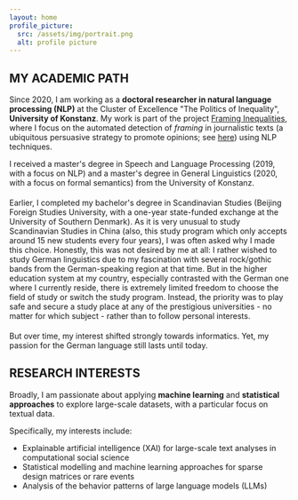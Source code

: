 ```yaml
---
layout: home
profile_picture:
  src: /assets/img/portrait.png
  alt: profile picture
---
```


<h2 class="page-heading">MY ACADEMIC PATH</h2>
<p>Since 2020, I am working as a <b>doctoral researcher in natural language processing (NLP)</b> at the Cluster of Excellence "The Politics of Inequality", 
<b>University of Konstanz</b>. My work is part of the project <a href="https://www.exc.uni-konstanz.de/en/inequality/research/projects/framing-inequalities/" target="_blank" rel="noopener noreferrer">Framing Inequalities</a>, 
where I focus on the automated detection of <i>framing</i> in journalistic texts (a ubiquitous persuasive strategy to promote opinions; see <a href="https://en.wikipedia.org/wiki/Framing_(social_sciences)" target="_blank" rel="noopener noreferrer">here</a>) using NLP techniques.</p>

<p style="margin-bottom:0.5cm;">I received a master's degree in Speech and Language Processing (2019, with a focus on NLP) and a master's degree
in General Linguistics (2020, with a focus on formal semantics) from the University of Konstanz.</p>

<p style="margin-bottom:0.5cm;"> Earlier, I completed my bachelor's degree in Scandinavian Studies (Beijing Foreign Studies University, with a one-year state-funded exchange at the University of Southern Denmark). 
As it is very unusual to study Scandinavian Studies in China (also, this study program which only accepts around 15 new students every four years), I was often asked why I made this choice. 
Honestly, this was not desired by me at all: I rather wished to study German linguistics due to my fascination with several rock/gothic bands from the German-speaking region at that time. 
But in the higher education system at my country, especially contrasted with the German one where I currently reside, there is extremely limited freedom to choose the field of study or switch the study program. 
Instead, the priority was to play safe and secure a study place at any of the prestigious universities - no matter for which subject - rather than to follow personal interests.

<p style="margin-bottom:0.5cm;"> But over time, my interest shifted strongly towards informatics. Yet, my passion for the German language still lasts until today.

<h2 class="page-heading">RESEARCH INTERESTS</h2>
<p>Broadly, I am passionate about applying <b>machine learning</b> and <b>statistical approaches</b> to explore large-scale datasets, with a particular focus on textual data. 

Specifically, my interests include:
<ul>
  <li>Explainable artificial intelligence (XAI) for large-scale text analyses in computational social science</li>
  <li>Statistical modelling and machine learning approaches for sparse design matrices or rare events</li>
  <li>Analysis of the behavior patterns of large language models (LLMs)</li>
</ul>

